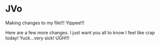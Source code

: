 JVo
===

Making changes to my file!!!  Yippee!!!

Here are a few more changes.  I just want you all to know I feel like crap today!  Yuck...very sick!  UGH!!!
